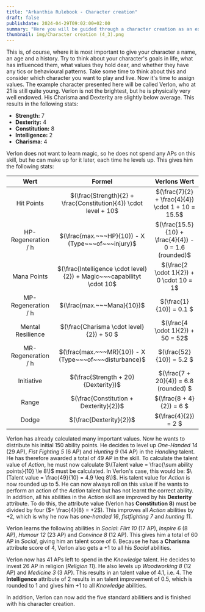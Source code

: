 ```yaml
---
title: "Arkanthia Rulebook - Character creation"
draft: false
publishdate: 2024-04-29T09:02:00+02:00
summary: "Here you will be guided through a character creation as an example."
thumbnail: img/Character creation (4_3).png
---
```


This is, of course, where it is most important to give your character a name, an age and a history. Try to think about your character's goals in life, what has influenced them, what values they hold dear, and whether they have any tics or behavioural patterns. Take some time to think about this and consider which character you want to play and live.
Now it's time to assign values. The example character presented here will be called Verlon, who at 21 is still quite young. Verlon is not the brightest, but he is physically very well endowed. His Charisma and Dexterity are slightly below average. This results in the following stats:

* **Strength:** 7
* **Dexterity:** 4
* **Constitution:** 8
* **Intelligence:** 2
* **Charisma:** 4 
 

Verlon does not want to learn magic, so he does not spend any APs on this skill, but he can make up for it later, each time he levels up. This gives him the following stats:

| Wert <img width=300/> | Formel <img width=300/> | Verlons Wert <img width=300/> | 
| :---: | :---: | :---: |
| Hit Points | $(\frac{Strength}{2} + \frac{Constitution}{4}) \cdot level + 10$ | $(\frac{7}{2} + \frac{4}{4}) \cdot 1 + 10 = 15.5$ |
| HP-Regeneration / h | $(\frac{max.~~~HP}{10}) - X (Type~~~of~~~injury)$ | $(\frac{15.5}{10} + \frac{4}{4}) - 0 = 1.6 (rounded)$ |
| Mana Points | $(\frac{Intelligence \cdot level}{2}) + Magic~~~capabilityt \cdot 10$ | $(\frac{2 \cdot 1}{2}) + 0 \cdot 10 = 1$ |
| MP-Regeneration / h | $(\frac{max.~~~Mana}{10})$ | $(\frac{1}{10}) = 0.1 $ |
| Mental Resilience | $(\frac{Charisma \cdot level}{2}) + 50 $ | $(\frac{4 \cdot 1}{2}) + 50 = 52$ |
| MR-Regeneration / h | $(\frac{max.~~~MR}{10}) - X (Type~~~of~~~disturbance)$ | $(\frac{52}{10}) = 5.2 $ |
| Initiative | $(\frac{Strength + 20}{Dexterity})$ | $(\frac{7 + 20}{4}) = 6.8 (rounded) $ |
| Range | $(\frac{Constitution + Dexterity}{2})$ | $(\frac{8 + 4}{2}) = 6 $ |		
| Dodge | $(\frac{Dexterity}{2})$ | $(\frac{4}{2}) = 2 $ |	
		
Verlon has already calculated many important values. Now he wants to distribute his initial 150 ability points. He decides to level up *One-Handed 14* (29 AP), *Fist Fighting 5* (6 AP) and *Hunting 9* (14 AP) in the *Handling* talent. He has therefore awarded a total of 49 AP in the skill. To calculate the talent value of *Action*, he must now calculate $\(Talent value = \frac{\sum ability points}{10} \le 8\)$ must be calculated. In Verlon's case, this would be: $\(Talent value = \frac{49}{10} = 4.9 \leq 8\)$. His talent value for *Action* is now rounded up to 5. He can now always roll on this value if he wants to perform an action of the *Action* talent but has not learnt the correct ability. In addition, all his abilities in the *Action* skill are improved by his **Dexterity** attribute. To do this, the attribute value (Verlon has **Constitution 8**) must be divided by four ($+ \frac{4}{8} = +2$). This improves all *Action* abilities by +2, which is why he now has *one-handed 16*, *fistfighting 7* and *hunting 11*.

Verlon learns the following abilities in *Social*: *Flirt 10* (17 AP), *Inspire 6* (8 AP), *Humour 12* (23 AP) and *Convince 8* (12 AP). This gives him a total of 60 AP in *Social*, giving him an talent score of 6. Because he has a **Charisma** attribute score of 4, Verlon also gets a +1 to all his *Social* abilities.

Verlon now has 41 APs left to spend in the *Knowledge* talent. He decides to invest 26 AP in religion (*Religion 11*). He also levels up *Woodworking 8* (12 AP) and *Medicine 3* (3 AP). This results in an talent value of 4.1, i.e. 4. The **Intelligence** attribute of 2 results in an talent improvement of 0.5, which is rounded to 1 and gives him +1 to all *Knowledge* abilities.

In addition, Verlon can now add the five standard abilitiers and is finished with his character creation.		
